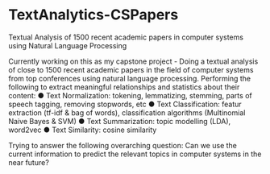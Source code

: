 # TextAnalytics-CSPapers
Textual Analysis of 1500 recent academic papers in computer systems using Natural Language Processing

Currently working on this as my capstone project - Doing a textual analysis of close to 1500 recent academic papers in the field of computer systems from top conferences using natural language processing. Performing the following to extract meaningful relationships and statistics about their content:
● Text Normalization: tokening, lemmatizing, stemming, parts of speech tagging, removing stopwords, etc
● Text Classification: featur extraction (tf-idf & bag of words), classification algorithms (Multinomial Naive Bayes & SVM)
● Text Summarization: topic modelling (LDA), word2vec
● Text Similarity: cosine similarity

Trying to answer the following overarching question:
Can we use the current information to predict the relevant topics in computer systems in the near future?
